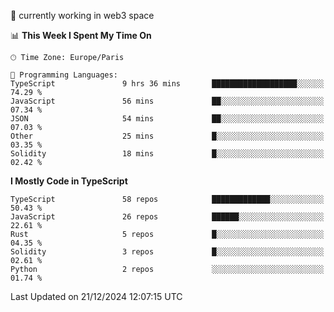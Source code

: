 🔭 currently working in web3 space

<!--START_SECTION:waka-->
📊 **This Week I Spent My Time On** 

```text
🕑︎ Time Zone: Europe/Paris

💬 Programming Languages: 
TypeScript               9 hrs 36 mins       ███████████████████░░░░░░   74.29 % 
JavaScript               56 mins             ██░░░░░░░░░░░░░░░░░░░░░░░   07.34 % 
JSON                     54 mins             ██░░░░░░░░░░░░░░░░░░░░░░░   07.03 % 
Other                    25 mins             █░░░░░░░░░░░░░░░░░░░░░░░░   03.35 % 
Solidity                 18 mins             █░░░░░░░░░░░░░░░░░░░░░░░░   02.42 % 
```

**I Mostly Code in TypeScript** 

```text
TypeScript               58 repos            █████████████░░░░░░░░░░░░   50.43 % 
JavaScript               26 repos            ██████░░░░░░░░░░░░░░░░░░░   22.61 % 
Rust                     5 repos             █░░░░░░░░░░░░░░░░░░░░░░░░   04.35 % 
Solidity                 3 repos             █░░░░░░░░░░░░░░░░░░░░░░░░   02.61 % 
Python                   2 repos             ░░░░░░░░░░░░░░░░░░░░░░░░░   01.74 % 
```




 Last Updated on 21/12/2024 12:07:15 UTC
<!--END_SECTION:waka-->
